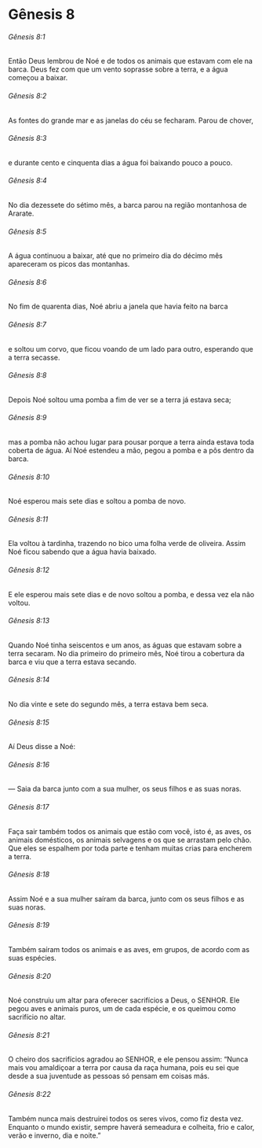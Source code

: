 # Gênesis 8

###### Gênesis 8:1

Então Deus lembrou de Noé e de todos os animais que estavam com ele na barca. Deus fez com que um vento soprasse sobre a terra, e a água começou a baixar.

###### Gênesis 8:2

As fontes do grande mar e as janelas do céu se fecharam. Parou de chover,

###### Gênesis 8:3

e durante cento e cinquenta dias a água foi baixando pouco a pouco.

###### Gênesis 8:4

No dia dezessete do sétimo mês, a barca parou na região montanhosa de Ararate.

###### Gênesis 8:5

A água continuou a baixar, até que no primeiro dia do décimo mês apareceram os picos das montanhas.

###### Gênesis 8:6

No fim de quarenta dias, Noé abriu a janela que havia feito na barca

###### Gênesis 8:7

e soltou um corvo, que ficou voando de um lado para outro, esperando que a terra secasse.

###### Gênesis 8:8

Depois Noé soltou uma pomba a fim de ver se a terra já estava seca;

###### Gênesis 8:9

mas a pomba não achou lugar para pousar porque a terra ainda estava toda coberta de água. Aí Noé estendeu a mão, pegou a pomba e a pôs dentro da barca.

###### Gênesis 8:10

Noé esperou mais sete dias e soltou a pomba de novo.

###### Gênesis 8:11

Ela voltou à tardinha, trazendo no bico uma folha verde de oliveira. Assim Noé ficou sabendo que a água havia baixado.

###### Gênesis 8:12

E ele esperou mais sete dias e de novo soltou a pomba, e dessa vez ela não voltou.

###### Gênesis 8:13

Quando Noé tinha seiscentos e um anos, as águas que estavam sobre a terra secaram. No dia primeiro do primeiro mês, Noé tirou a cobertura da barca e viu que a terra estava secando.

###### Gênesis 8:14

No dia vinte e sete do segundo mês, a terra estava bem seca.

###### Gênesis 8:15

Aí Deus disse a Noé:

###### Gênesis 8:16

— Saia da barca junto com a sua mulher, os seus filhos e as suas noras.

###### Gênesis 8:17

Faça sair também todos os animais que estão com você, isto é, as aves, os animais domésticos, os animais selvagens e os que se arrastam pelo chão. Que eles se espalhem por toda parte e tenham muitas crias para encherem a terra.

###### Gênesis 8:18

Assim Noé e a sua mulher saíram da barca, junto com os seus filhos e as suas noras.

###### Gênesis 8:19

Também saíram todos os animais e as aves, em grupos, de acordo com as suas espécies.

###### Gênesis 8:20

Noé construiu um altar para oferecer sacrifícios a Deus, o SENHOR. Ele pegou aves e animais puros, um de cada espécie, e os queimou como sacrifício no altar.

###### Gênesis 8:21

O cheiro dos sacrifícios agradou ao SENHOR, e ele pensou assim: “Nunca mais vou amaldiçoar a terra por causa da raça humana, pois eu sei que desde a sua juventude as pessoas só pensam em coisas más.

###### Gênesis 8:22

Também nunca mais destruirei todos os seres vivos, como fiz desta vez. Enquanto o mundo existir, sempre haverá semeadura e colheita, frio e calor, verão e inverno, dia e noite.”

